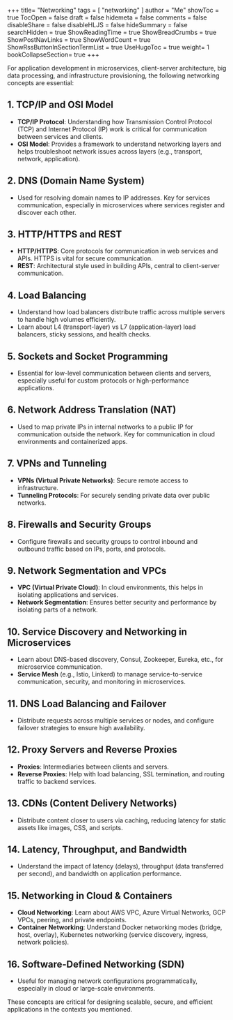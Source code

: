 +++
title= "Networking"
tags = [ "networking" ]
author = "Me"
showToc = true
TocOpen = false
draft = false
hidemeta = false
comments = false
disableShare = false
disableHLJS = false
hideSummary = false
searchHidden = true
ShowReadingTime = true
ShowBreadCrumbs = true
ShowPostNavLinks = true
ShowWordCount = true
ShowRssButtonInSectionTermList = true
UseHugoToc = true
weight= 1
bookCollapseSection= true
+++

For application development in microservices, client-server architecture, big data processing, and infrastructure provisioning, the following networking concepts are essential:

## 1. TCP/IP and OSI Model
- **TCP/IP Protocol**: Understanding how Transmission Control Protocol (TCP) and Internet Protocol (IP) work is critical for communication between services and clients.
- **OSI Model**: Provides a framework to understand networking layers and helps troubleshoot network issues across layers (e.g., transport, network, application).

## 2. DNS (Domain Name System)
- Used for resolving domain names to IP addresses. Key for services communication, especially in microservices where services register and discover each other.

## 3. HTTP/HTTPS and REST
- **HTTP/HTTPS**: Core protocols for communication in web services and APIs. HTTPS is vital for secure communication.
- **REST**: Architectural style used in building APIs, central to client-server communication.

## 4. Load Balancing
- Understand how load balancers distribute traffic across multiple servers to handle high volumes efficiently.
- Learn about L4 (transport-layer) vs L7 (application-layer) load balancers, sticky sessions, and health checks.

## 5. Sockets and Socket Programming
- Essential for low-level communication between clients and servers, especially useful for custom protocols or high-performance applications.

## 6. Network Address Translation (NAT)
- Used to map private IPs in internal networks to a public IP for communication outside the network. Key for communication in cloud environments and containerized apps.

## 7. VPNs and Tunneling
- **VPNs (Virtual Private Networks)**: Secure remote access to infrastructure.
- **Tunneling Protocols**: For securely sending private data over public networks.

## 8. Firewalls and Security Groups
- Configure firewalls and security groups to control inbound and outbound traffic based on IPs, ports, and protocols.

## 9. Network Segmentation and VPCs
- **VPC (Virtual Private Cloud)**: In cloud environments, this helps in isolating applications and services.
- **Network Segmentation**: Ensures better security and performance by isolating parts of a network.

## 10. Service Discovery and Networking in Microservices
- Learn about DNS-based discovery, Consul, Zookeeper, Eureka, etc., for microservice communication.
- **Service Mesh** (e.g., Istio, Linkerd) to manage service-to-service communication, security, and monitoring in microservices.

## 11. DNS Load Balancing and Failover
- Distribute requests across multiple services or nodes, and configure failover strategies to ensure high availability.

## 12. Proxy Servers and Reverse Proxies
- **Proxies**: Intermediaries between clients and servers.
- **Reverse Proxies**: Help with load balancing, SSL termination, and routing traffic to backend services.

## 13. CDNs (Content Delivery Networks)
- Distribute content closer to users via caching, reducing latency for static assets like images, CSS, and scripts.

## 14. Latency, Throughput, and Bandwidth
- Understand the impact of latency (delays), throughput (data transferred per second), and bandwidth on application performance.

## 15. Networking in Cloud & Containers
- **Cloud Networking**: Learn about AWS VPC, Azure Virtual Networks, GCP VPCs, peering, and private endpoints.
- **Container Networking**: Understand Docker networking modes (bridge, host, overlay), Kubernetes networking (service discovery, ingress, network policies).

## 16. Software-Defined Networking (SDN)
- Useful for managing network configurations programmatically, especially in cloud or large-scale environments.

These concepts are critical for designing scalable, secure, and efficient applications in the contexts you mentioned.